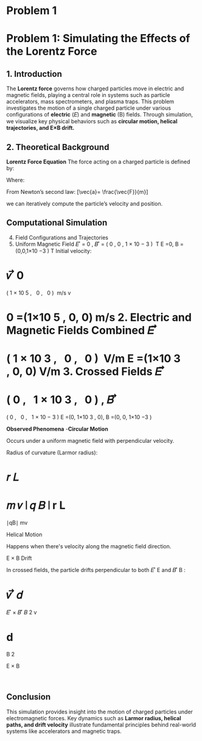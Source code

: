 # Problem 1
# **Problem 1: Simulating the Effects of the Lorentz Force**  


## **1. Introduction**
The **Lorentz force** governs how charged particles move in electric and magnetic fields, playing a central role in systems such as particle accelerators, mass spectrometers, and plasma traps.
This problem investigates the motion of a single charged particle under various configurations of **electric** (𝐸) and **magnetic** (B) fields.
Through simulation, we visualize key physical behaviors such as **circular motion, helical trajectories, and E×B drift.** 



## **2. Theoretical Background**
**Lorentz Force Equation**
The force acting on a charged particle is defined by:
                      

Where:



From Newton’s second law:
\[\vec{a}= \frac{\vec{F}}{m}\]

we can iteratively compute the particle’s velocity and position.

## **Computational Simulation**



4. Field Configurations and Trajectories
1. Uniform Magnetic Field
𝐸
⃗
=
0
,
𝐵
⃗
=
(
0
,
0
,
1
×
10
−
3
)
 T
E
 =0, 
B
 =(0,0,1×10 
−3
 ) T
Initial velocity:

𝑣
⃗
0
=
(
1
×
10
5
,
 
0
,
 
0
)
 m/s
v
  
0
​
 =(1×10 
5
 , 0, 0) m/s
2. Electric and Magnetic Fields Combined
𝐸
⃗
=
(
1
×
10
3
,
 
0
,
 
0
)
 V/m
E
 =(1×10 
3
 , 0, 0) V/m
3. Crossed Fields
𝐸
⃗
=
(
0
,
 
1
×
10
3
,
 
0
)
,
𝐵
⃗
=
(
0
,
 
0
,
 
1
×
10
−
3
)
E
 =(0, 1×10 
3
 , 0), 
B
 =(0, 0, 1×10 
−3
 )



**Observed Phenomena**
-**Circular Motion**

 Occurs under a uniform magnetic field with perpendicular velocity.

 Radius of curvature (Larmor radius):

𝑟
𝐿
=
𝑚
𝑣
∣
𝑞
𝐵
∣
r 
L
​
 = 
∣qB∣
mv
​
 
Helical Motion

Happens when there's velocity along the magnetic field direction.

E × B Drift

In crossed fields, the particle drifts perpendicular to both 
𝐸
⃗
E
  and 
𝐵
⃗
B
 :

𝑣
⃗
𝑑
=
𝐸
⃗
×
𝐵
⃗
𝐵
2
v
  
d
​
 = 
B 
2
 
E
 × 
B
 
​
 
## **Conclusion**
This simulation provides insight into the motion of charged particles under electromagnetic forces.
Key dynamics such as **Larmor radius, helical paths, and drift velocity** illustrate fundamental principles behind real-world systems like accelerators and magnetic traps.
